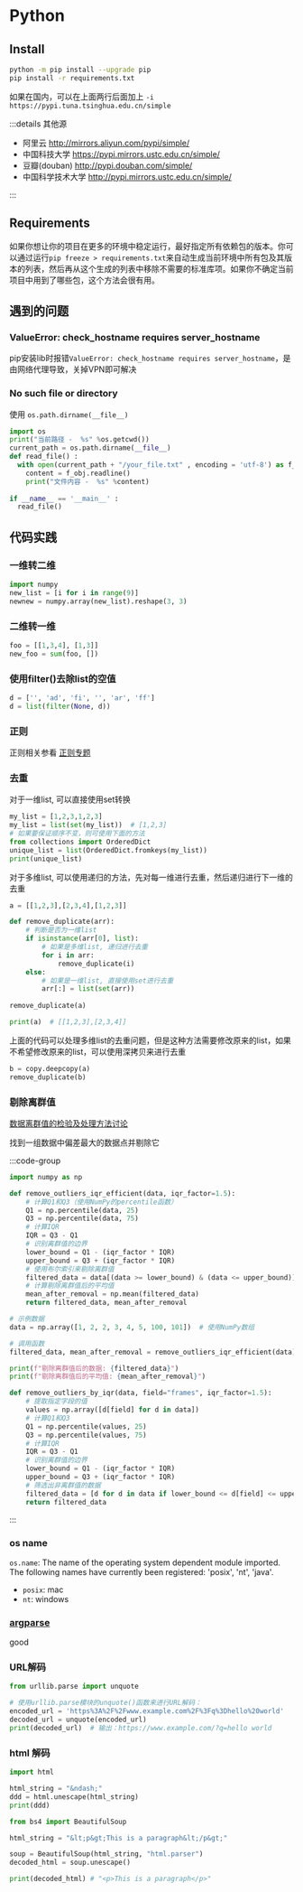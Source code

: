 # Python

## Install

```bash
python -m pip install --upgrade pip
pip install -r requirements.txt
```

如果在国内，可以在上面两行后面加上 `-i https://pypi.tuna.tsinghua.edu.cn/simple`

:::details 其他源

- 阿里云 <http://mirrors.aliyun.com/pypi/simple/>
- 中国科技大学 <https://pypi.mirrors.ustc.edu.cn/simple/>
- 豆瓣(douban) <http://pypi.douban.com/simple/>  
- 中国科学技术大学 <http://pypi.mirrors.ustc.edu.cn/simple/>

:::

## Requirements

如果你想让你的项目在更多的环境中稳定运行，最好指定所有依赖包的版本。你可以通过运行`pip freeze > requirements.txt`来自动生成当前环境中所有包及其版本的列表，然后再从这个生成的列表中移除不需要的标准库项。如果你不确定当前项目中用到了哪些包，这个方法会很有用。

## 遇到的问题

### ValueError: check_hostname requires server_hostname

pip安装lib时报错`ValueError: check_hostname requires server_hostname`，是由网络代理导致，关掉VPN即可解决

### No such file or directory

使用 `os.path.dirname(__file__)`

```py
import os
print("当前路径 -  %s" %os.getcwd())
current_path = os.path.dirname(__file__)
def read_file() :
  with open(current_path + "/your_file.txt" , encoding = 'utf-8') as f_obj :
    content = f_obj.readline()
    print("文件内容 -  %s" %content)
 
if __name__ == '__main__' :
  read_file()
```

## 代码实践

### 一维转二维

```py
import numpy
new_list = [i for i in range(9)]
newnew = numpy.array(new_list).reshape(3, 3)
```

### 二维转一维

```py
foo = [[1,3,4], [1,3]]
new_foo = sum(foo, [])
```

### 使用filter()去除list的空值

```py
d = ['', 'ad', 'fi', '', 'ar', 'ff']
d = list(filter(None, d))
```

### 正则

正则相关参看 [正则专题](./regex)

### 去重

对于一维list, 可以直接使用set转换

```py
my_list = [1,2,3,1,2,3]
my_list = list(set(my_list))  # [1,2,3]
# 如果要保证顺序不变，则可使用下面的方法
from collections import OrderedDict  
unique_list = list(OrderedDict.fromkeys(my_list))  
print(unique_list)
```

对于多维list, 可以使用递归的方法，先对每一维进行去重，然后递归进行下一维的去重

```py
a = [[1,2,3],[2,3,4],[1,2,3]]

def remove_duplicate(arr):
    # 判断是否为一维list
    if isinstance(arr[0], list):
        # 如果是多维list, 递归进行去重
        for i in arr:
            remove_duplicate(i)
    else:
        # 如果是一维list, 直接使用set进行去重
        arr[:] = list(set(arr))
        
remove_duplicate(a)

print(a)  # [[1,2,3],[2,3,4]]
```

上面的代码可以处理多维list的去重问题，但是这种方法需要修改原来的list，如果不希望修改原来的list，可以使用深拷贝来进行去重

```py
b = copy.deepcopy(a)
remove_duplicate(b)
```

### 剔除离群值

[数据离群值的检验及处理方法讨论](https://www.dxhx.pku.edu.cn/article/2018/1000-8438/20180812.shtml)

找到一组数据中偏差最大的数据点并剔除它

:::code-group

```py [普通数组]
import numpy as np

def remove_outliers_iqr_efficient(data, iqr_factor=1.5):
    # 计算Q1和Q3（使用NumPy的percentile函数）
    Q1 = np.percentile(data, 25)
    Q3 = np.percentile(data, 75)
    # 计算IQR
    IQR = Q3 - Q1
    # 识别离群值的边界
    lower_bound = Q1 - (iqr_factor * IQR)
    upper_bound = Q3 + (iqr_factor * IQR)
    # 使用布尔索引来剔除离群值
    filtered_data = data[(data >= lower_bound) & (data <= upper_bound)]
    # 计算剔除离群值后的平均值
    mean_after_removal = np.mean(filtered_data)
    return filtered_data, mean_after_removal

# 示例数据
data = np.array([1, 2, 2, 3, 4, 5, 100, 101])  # 使用NumPy数组

# 调用函数
filtered_data, mean_after_removal = remove_outliers_iqr_efficient(data)

print(f"剔除离群值后的数据: {filtered_data}")
print(f"剔除离群值后的平均值: {mean_after_removal}")
```

```py [结构体数组]
def remove_outliers_by_iqr(data, field="frames", iqr_factor=1.5):
    # 提取指定字段的值
    values = np.array([d[field] for d in data])
    # 计算Q1和Q3
    Q1 = np.percentile(values, 25)
    Q3 = np.percentile(values, 75)
    # 计算IQR
    IQR = Q3 - Q1
    # 识别离群值的边界
    lower_bound = Q1 - (iqr_factor * IQR)
    upper_bound = Q3 + (iqr_factor * IQR)
    # 筛选出非离群值的数据
    filtered_data = [d for d in data if lower_bound <= d[field] <= upper_bound]
    return filtered_data
```

:::

### os name

`os.name`: The name of the operating system dependent module imported. The following names have currently been registered: 'posix', 'nt', 'java'.

- `posix`: mac
- `nt`: windows

### [argparse]

good

### URL解码

```py
from urllib.parse import unquote

# 使用urllib.parse模块的unquote()函数来进行URL解码：
encoded_url = 'https%3A%2F%2Fwww.example.com%2F%3Fq%3Dhello%20world'
decoded_url = unquote(encoded_url)
print(decoded_url)  # 输出：https://www.example.com/?q=hello world
```

### html 解码

```py
import html

html_string = "&ndash;"
ddd = html.unescape(html_string)
print(ddd)
```

```py
from bs4 import BeautifulSoup

html_string = "&lt;p&gt;This is a paragraph&lt;/p&gt;"

soup = BeautifulSoup(html_string, "html.parser")
decoded_html = soup.unescape()

print(decoded_html) # "<p>This is a paragraph</p>"
```

[argparse]: https://docs.python.org/zh-cn/3.11/library/argparse.html
